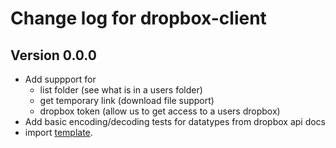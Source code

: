 # Change log for dropbox-client 

## Version 0.0.0 

+ Add suppport for
  + list folder (see what is in a users folder)
  + get temporary link (download file support)
  + dropbox token (allow us to get access to a users dropbox)
+ Add basic encoding/decoding tests for datatypes from dropbox api docs
+ import [template](https://github.com/jappeace/haskell-template-project).

